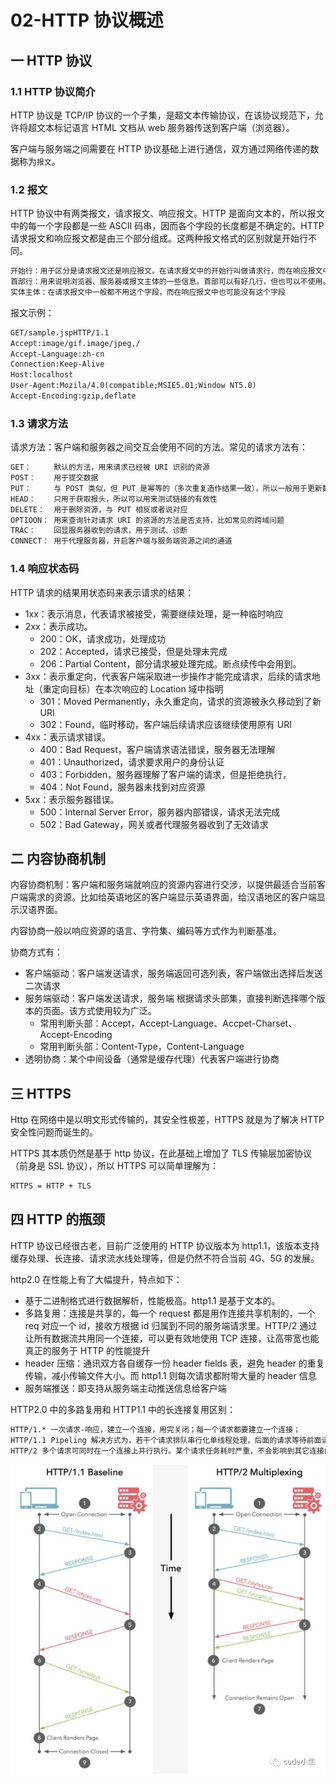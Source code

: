 # 02-HTTP 协议概述

## 一 HTTP 协议

### 1.1 HTTP 协议简介

HTTP 协议是 TCP/IP 协议的一个子集，是超文本传输协议，在该协议规范下，允许将超文本标记语言 HTML 文档从 web 服务器传送到客户端（浏览器）。

客户端与服务端之间需要在 HTTP 协议基础上进行通信，双方通过网络传递的数据称为`报文`。

### 1.2 报文

HTTP 协议中有两类报文，请求报文、响应报文。HTTP 是面向文本的，所以报文中的每一个字段都是一些 ASCII 码串，因而各个字段的长度都是不确定的。HTTP 请求报文和响应报文都是由三个部分组成。这两种报文格式的区别就是开始行不同。

```txt
开始行：用于区分是请求报文还是响应报文。在请求报文中的开始行叫做请求行，而在响应报文中的开始行叫做状态行。
首部行：用来说明浏览器、服务器或报文主体的一些信息。首部可以有好几行，但也可以不使用。
实体主体：在请求报文中一般都不用这个字段，而在响应报文中也可能没有这个字段
```

报文示例：

```txt
GET/sample.jspHTTP/1.1
Accept:image/gif.image/jpeg,/
Accept-Language:zh-cn
Connection:Keep-Alive
Host:localhost
User-Agent:Mozila/4.0(compatible;MSIE5.01;Window NT5.0)
Accept-Encoding:gzip,deflate
```

### 1.3 请求方法

请求方法：客户端和服务器之间交互会使用不同的方法。常见的请求方法有：

```txt
GET：     默认的方法，用来请求已经被 URI 识别的资源
POST：    用于提交数据
PUT：     与 POST 类似，但 PUT 是幂等的（多次重复造作结果一致），所以一般用于更新数据
HEAD：    只用于获取报头，所以可以用来测试链接的有效性
DELETE：  用于删除资源，与 PUT 相反或者说对应
OPTIOON： 用来查询针对请求 URI 的资源的方法是否支持，比如常见的跨域问题
TRAC：    回显服务器收到的请求，用于测试、诊断
CONNECT： 用于代理服务器，开启客户端与服务端资源之间的通道
```

### 1.4 响应状态码

HTTP 请求的结果用状态码来表示请求的结果：

- 1xx：表示消息，代表请求被接受，需要继续处理，是一种临时响应
- 2xx：表示成功。
  - 200：OK，请求成功，处理成功
  - 202：Accepted，请求已接受，但是处理未完成
  - 206：Partial Content，部分请求被处理完成。断点续传中会用到。
- 3xx：表示重定向，代表客户端采取进一步操作才能完成请求，后续的请求地址（重定向目标）在本次响应的 Location 域中指明
  - 301：Moved Permanently，永久重定向，请求的资源被永久移动到了新 URI
  - 302：Found，临时移动，客户端后续请求应该继续使用原有 URI
- 4xx：表示请求错误。
  - 400：Bad Request，客户端请求语法错误，服务器无法理解
  - 401：Unauthorized，请求要求用户的身份认证
  - 403：Forbidden，服务器理解了客户端的请求，但是拒绝执行，
  - 404：Not Found，服务器未找到对应资源
- 5xx：表示服务器错误。
  - 500：Internal Server Error，服务器内部错误，请求无法完成
  - 502：Bad Gateway，网关或者代理服务器收到了无效请求

## 二 内容协商机制

内容协商机制：客户端和服务端就响应的资源内容进行交涉，以提供最适合当前客户端需求的资源。比如给英语地区的客户端显示英语界面，给汉语地区的客户端显示汉语界面。

内容协商一般以响应资源的语言、字符集、编码等方式作为判断基准。

协商方式有：

- 客户端驱动：客户端发送请求，服务端返回可选列表，客户端做出选择后发送二次请求
- 服务端驱动：客户端发送请求，服务端 根据请求头部集，直接判断选择哪个版本的页面。该方式使用较为广泛。
  - 常用判断头部：Accept，Accept-Language、Accpet-Charset、Accept-Encoding
  - 常用判断头部：Content-Type，Content-Language
- 透明协商：某个中间设备（通常是缓存代理）代表客户端进行协商

## 三 HTTPS

Http 在网络中是以明文形式传输的，其安全性极差，HTTPS 就是为了解决 HTTP 安全性问题而诞生的。

HTTPS 其本质仍然是基于 http 协议，在此基础上增加了 TLS 传输层加密协议（前身是 SSL 协议），所以 HTTPS 可以简单理解为：

```txt
HTTPS = HTTP + TLS
```

## 四 HTTP 的瓶颈

HTTP 协议已经很古老，目前广泛使用的 HTTP 协议版本为 http1.1，该版本支持缓存处理、长连接、请求流水线处理等，但是仍然不符合当前 4G、5G 的发展。

http2.0 在性能上有了大幅提升，特点如下：

- 基于二进制格式进行数据解析，性能极高。http1.1 是基于文本的。
- 多路复用：连接是共享的，每一个 request 都是用作连接共享机制的，一个 req 对应一个 id，接收方根据 id 归属到不同的服务端请求里。HTTP/2 通过让所有数据流共用同一个连接，可以更有效地使用 TCP 连接，让高带宽也能真正的服务于 HTTP 的性能提升
- header 压缩：通讯双方各自缓存一份 header fields 表，避免 header 的重复传输，减小传输文件大小。而 http1.1 则每次请求都附带大量的 header 信息
- 服务端推送：即支持从服务端主动推送信息给客户端

HTTP2.0 中的多路复用和 HTTP1.1 中的长连接复用区别：

```txt
HTTP/1.* 一次请求-响应，建立一个连接，用完关闭；每一个请求都要建立一个连接；
HTTP/1.1 Pipeling 解决方式为，若干个请求排队串行化单线程处理，后面的请求等待前面请求的返回才能获得执行机会，一旦有某请求超时等，后续请求只能被阻塞，毫无办法，也就是人们常说的线头阻塞；
HTTP/2 多个请求可同时在一个连接上并行执行。某个请求任务耗时严重，不会影响到其它连接的正常执行；
```

![http1与http2对比](../../images/net/net-07.jpeg)
